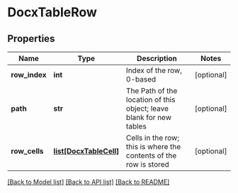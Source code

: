 # DocxTableRow

## Properties
Name | Type | Description | Notes
------------ | ------------- | ------------- | -------------
**row_index** | **int** | Index of the row, 0-based | [optional] 
**path** | **str** | The Path of the location of this object; leave blank for new tables | [optional] 
**row_cells** | [**list[DocxTableCell]**](DocxTableCell.md) | Cells in the row; this is where the contents of the row is stored | [optional] 

[[Back to Model list]](../README.md#documentation-for-models) [[Back to API list]](../README.md#documentation-for-api-endpoints) [[Back to README]](../README.md)


